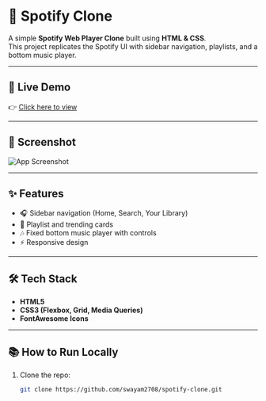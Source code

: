 # 🎵 Spotify Clone

A simple **Spotify Web Player Clone** built using **HTML & CSS**.  
This project replicates the Spotify UI with sidebar navigation, playlists, and a bottom music player.

---

## 🚀 Live Demo
👉 [Click here to view](https://swayam2708.github.io/spotify-clone/)

---

## 📸 Screenshot
![App Screenshot](./assets/preview.png.png)

---

## ✨ Features
- 🎧 Sidebar navigation (Home, Search, Your Library)  
- 📂 Playlist and trending cards  
- 🎶 Fixed bottom music player with controls  
- ⚡ Responsive design  

---

## 🛠️ Tech Stack
- **HTML5**  
- **CSS3 (Flexbox, Grid, Media Queries)**  
- **FontAwesome Icons**  

---

## 📚 How to Run Locally
1. Clone the repo:  
   ```bash
   git clone https://github.com/swayam2708/spotify-clone.git
